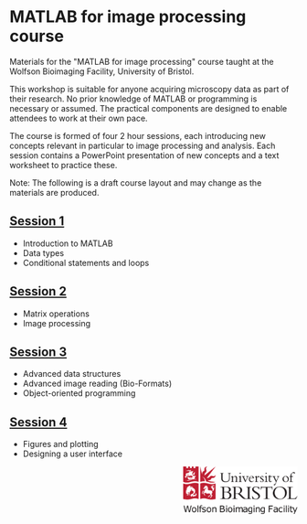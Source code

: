 MATLAB for image processing course
==================================

Materials for the "MATLAB for image processing" course taught at the Wolfson Bioimaging Facility, University of Bristol.

This workshop is suitable for anyone acquiring microscopy data as part of their research. No prior knowledge of MATLAB or programming is necessary or assumed. The practical components are designed to enable attendees to work at their own pace.

The course is formed of four 2 hour sessions, each introducing new concepts relevant in particular to image processing and analysis.  Each session contains a PowerPoint presentation of new concepts and a text worksheet to practice these.

Note: The following is a draft course layout and may change as the materials are produced.

## [Session 1](./Session%201%20-%20Introduction%20to%20MATLAB)
- Introduction to MATLAB
- Data types
- Conditional statements and loops

## [Session 2](./Session%202%20-%20Matrices%20and%20image%20processing)
- Matrix operations
- Image processing

## [Session 3](./Session%203%20-%20Advanced%20data%20structures)
- Advanced data structures
- Advanced image reading (Bio-Formats)
- Object-oriented programming

## [Session 4](./Session%204%20-%20Figures%20and%20plotting)
- Figures and plotting
- Designing a user interface

<img src="./Resources/wbif-colour-logo.png" width="200px" align="right">
